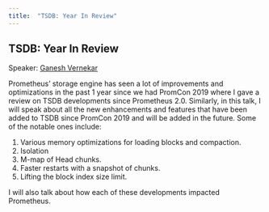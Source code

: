 ```yaml
---
title:  "TSDB: Year In Review"
---
```


## TSDB: Year In Review

Speaker: [Ganesh Vernekar](/2020-online/speakers/ganesh-vernekar/)

Prometheus’ storage engine has seen a lot of improvements and optimizations in the past 1 year since we had PromCon 2019 where I gave a review on TSDB developments since Prometheus 2.0. Similarly, in this talk, I will speak about all the new enhancements and features that have been added to TSDB since PromCon 2019 and will be added in the future. Some of the notable ones include:

1. Various memory optimizations for loading blocks and compaction.
2. Isolation
3. M-map of Head chunks.
4. Faster restarts with a snapshot of chunks.
5. Lifting the block index size limit.

I will also talk about how each of these developments impacted Prometheus.
